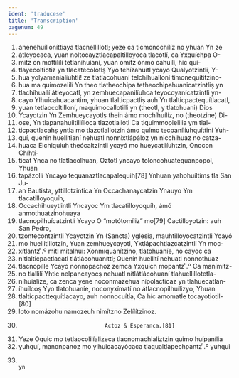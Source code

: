 ```yaml
---
ident: 'traducese'
title: 'Transcription'
pagenum: 49
---
```

1. ánenehuílloníttiaya tlacnellillotl; yeze ca ticmonochílíz no yhuan Yn ze
2. átleyocaca, yuan noltocayztlacapaltilloyoca tlacotlí, ca Yxquíchpa O-
3. mitz on mottilílí tetlaníhuíaní, yuan omitz ónmo cahuílí, híc quí-
4. tlayecoltiotiz yn tlacatecolotlṣ Yyo tehízahuítl ycayo Qualyotzintli, Y-
5. hua yolyamanialiuhtli! ze tlatlacohuani telchihualloní timonequítitzino-
6. hua ma quimozelilí Yn theo tlatheochipa tetheochipahuanicatzintliṣ yn
7. tlachíhuallí átleyocatl, yn zemhuecapanilíuhca teyocoyanícatzintli yn-
8. cayo Ylhuícahuacantim, yhuan tlalticpactliṣ auh Yn tlalticpactequítlacatl,
9. yuan tetlaocoltilloní, maquimocallotilli yn (theotl, y tlatohuani) Dios
10. Ycayotzin Yn Zemhueycayotlṣ thein ámo mochíhuílíz, no (theotzine) Di-
11. ose, Yn tlapanahuíltillílloca tlazotlallotl Ca tiquimmopielilia ym tlal-
12. ticpactlacahṣ yntla mo tlazotlallotzin ámo químo tecpanílíuhquíttiní Yuh-
13. quí, quenin huellitianí nehuatl nonnixtlápáloz yn nicchihuaz no catza-
14. huaca Elchiquiuh theócaltzintli ycayó mo hueycatilíuhtzin, Onocon Chíhtí-
15. ticat Ynca no tlatlacolhuan, Oztotl yncayo toloncohuatequanpopol, Yhuan 
16. tapázollí Yncayo tequanaztlacapalequih[78] Ynhuan yahohuíltimṣ tla San Ju-
17. an Bautista, yttillotzintica Yn Occachanaycatzin Ynauyo Ym tlacatilloyoquíh, 
18. Occachihueytlintli Yncayoc Ym tlacatilloyoquíh, ámó anmothuatzinohuaya
19. tlacnopilhuícatzintlí Ycayo O “motótomíliz” mo[79] Cactilloyotzin: auh San Pedro,
20. tzontecontzintli Ycayotzin Yn (Sancta) yglesia, mauhtilloyocatzintli Ycayó
21. mo huellitillotzin, Yuan zemhueycayotl, Yxtlápachtlazcatzintli Yn moc-
22. xítlantz ͨ.º mitl mitalhuí: Xonmíquanítzino, tlatohuaníe, no cayoc ca
23. nitlalticpactlacatl tlátlácohuanítti; Quenín huellití nehuatl nonnothuaz
24. tlacnopille Ycayó nonnopachoz zemca Yxquích mopantz ͨ.º Ca manímítz-
25. no tlallilí Yhtic nelpancayocṣ nehuatl nítlátlácohuaní tlahuellillotetla-
26. níhuíalize, ca zenca yene noconmazehua nípolacticaz yn tlahuecatlan-
27. íhuílcoṣ Yyo tlatohuaníe, noconyxímatí no átlacnopílhuílizyo, Yhuan
28. tlalticpacttequítlacayo, auh nonnocuítía, Ca híc amomatle tocayotiotil-[80]
29. loto nomázohu namozeuh nimítzno Zelílítzinoz.
30.                                Actoz & Esperanca.[81]
31. Yeze Oquic mo tetlaocolilíalizeca tlacnomachializtzin quimo huípanília
32. yuhquí, manonpanoz mo ylhuicacayócaca tlaqualtlapechpantz ͨ.º yuhqui
33.                                                                                   yn
